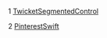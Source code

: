 1 <a href = https://github.com/twicketapp/TwicketSegmentedControl.git>TwicketSegmentedControl </a><br>

2 <a href = https://github.com/demonnico/PinterestSwift.git>PinterestSwift </a><br>


